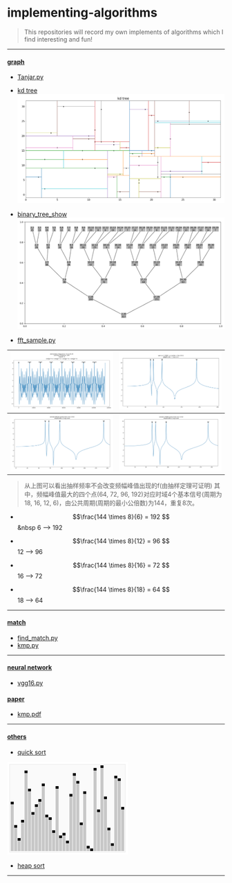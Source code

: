 # implementing-algorithms
> This repositories will record my own implements of algorithms which I find interesting and fun!

--------------------------------------------------

#### [graph](https://github.com/lturing/implementing-algorithms/tree/master/graph)
- [Tanjar.py](https://github.com/lturing/implementing-algorithms/tree/master/graph/Tanjar.py)
- [kd tree](https://github.com/lturing/implementing-algorithms/tree/master/graph/kd_tree.py)
![](https://raw.githubusercontent.com/lturing/implementing-algorithms/master/photos/kd_tree_1.png)
- [binary_tree_show](https://github.com/lturing/implementing-algorithms/blob/master/graph/plot_binary_tree.py)
![](https://raw.githubusercontent.com/lturing/implementing-algorithms/master/photos/binary_tree.png)

- [fft_sample.py](https://github.com/lturing/implementing-algorithms/tree/master/graph/fft_sample.py)

| ![](https://raw.githubusercontent.com/lturing/implementing-algorithms/master/photos/curve_for_fft.png)  | ![](https://raw.githubusercontent.com/lturing/implementing-algorithms/master/photos/fft_ever_1.png)  |
| :------------: | :------------: |
| ![](https://raw.githubusercontent.com/lturing/implementing-algorithms/master/photos/fft_ever_2.png)  | ![]( https://raw.githubusercontent.com/lturing/implementing-algorithms/master/photos/fft_ever_3.png) |

> 从上图可以看出抽样频率不会改变频幅峰值出现的f(由抽样定理可证明)
其中，频幅峰值最大的四个点(64, 72, 96, 192)对应时域4个基本信号(周期为18, 16, 12, 6)，由公共周期(周期的最小公倍数)为144，重复8次。
- $$\frac{144 \times 8}{6}  = 192 $$ &nbsp 6  --> 192   

- $$\frac{144 \times 8}{12} = 96 $$  12 --> 96   

- $$\frac{144 \times 8}{16} = 72 $$  16 --> 72     

- $$\frac{144 \times 8}{18} = 64 $$  18 --> 64   

---------------

#### [match](https://github.com/lturing/implementing-algorithms/tree/master/match)
- [find_match.py](https://github.com/lturing/implementing-algorithms/tree/master/match/find_match.py)
- [kmp.py](https://github.com/lturing/implementing-algorithms/tree/master/match/kmp.py)

-------------

#### [neural network](https://github.com/lturing/implementing-algorithms/tree/master/nn)
- [vgg16.py](https://github.com/lturing/implementing-algorithms/tree/master/nn/load_vgg16.py)


#### [paper](https://github.com/lturing/implementing-algorithms/tree/master/paper)
- [kmp.pdf](https://github.com/lturing/implementing-algorithms/tree/master/paper/kmp.pdf)

-------------------

#### [others](https://github.com/lturing/implementing-algorithms/tree/master/others)
- [quick sort](https://github.com/lturing/implementing-algorithms/tree/master/others/quick_sort.py)

![](https://raw.githubusercontent.com/lturing/implementing-algorithms/master/photos/Sorting_quicksort_anim.gif)

- [heap sort](https://github.com/lturing/implementing-algorithms/tree/master/others/heapsort.py)

---------------------



